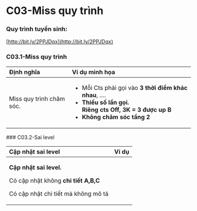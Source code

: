 # C03-Miss quy trình

### Quy trình tuyển sinh:

[http://bit.ly/2PPJDqx](http://bit.ly/2PPJDqx)

### C03.1-Miss quy trình

<table>
  <thead>
    <tr>
      <th style="text-align:left">&#x110;&#x1ECB;nh ngh&#x129;a</th>
      <th style="text-align:left">V&#xED; d&#x1EE5; minh h&#x1ECD;a</th>
    </tr>
  </thead>
  <tbody>
    <tr>
      <td style="text-align:left">Miss quy tr&#xEC;nh ch&#x103;m s&#xF3;c.</td>
      <td style="text-align:left">
        <ul>
          <li>M&#x1ED7;i Cts ph&#x1EA3;i g&#x1ECD;i v&#xE0;o <b>3 th&#x1EDD;i &#x111;i&#x1EC3;m kh&#xE1;c nhau</b>,
            ....</li>
          <li><b>Thi&#x1EBF;u s&#x1ED1; l&#x1EA7;n g&#x1ECD;i.<br />Ri&#xEA;ng cts Off, 3K = 3 &#x111;&#x1B0;&#x1EE3;c up B</b>
          </li>
          <li><b>Kh&#xF4;ng ch&#x103;m s&#xF3;c t&#x1EA7;ng 2</b>
          </li>
        </ul>
      </td>
    </tr>
  </tbody>
</table>### C03.2-Sai level

<table>
  <thead>
    <tr>
      <th style="text-align:left">C&#x1EAD;p nh&#x1EAD;t sai level</th>
      <th style="text-align:left">V&#xED; d&#x1EE5;</th>
    </tr>
  </thead>
  <tbody>
    <tr>
      <td style="text-align:left">
        <p><b>C&#x1EAD;p nh&#x1EAD;t sai level.</b>
        </p>
        <p>C&#xF3; c&#x1EAD;p nh&#x1EAD;t kh&#xF4;ng <b>chi ti&#x1EBF;t A,B,C</b>
        </p>
        <p>C&#xF3; c&#x1EAD;p nh&#x1EAD;t chi ti&#x1EBF;t m&#xE0; kh&#xF4;ng m&#xF4;
          t&#x1EA3;</p>
      </td>
      <td style="text-align:left"></td>
    </tr>
  </tbody>
</table>